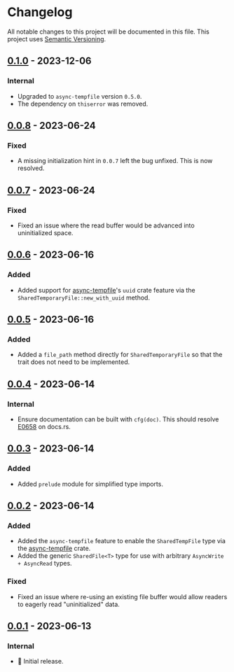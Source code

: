 # Changelog

All notable changes to this project will be documented in this file.
This project uses [Semantic Versioning](https://semver.org/spec/v2.0.0.html).

## [0.1.0] - 2023-12-06

### Internal

- Upgraded to `async-tempfile` version `0.5.0`.
- The dependency on `thiserror` was removed.

## [0.0.8] - 2023-06-24

### Fixed

- A missing initialization hint in `0.0.7` left the bug unfixed. This is now resolved.

## [0.0.7] - 2023-06-24

### Fixed

- Fixed an issue where the read buffer would be advanced into uninitialized space.

## [0.0.6] - 2023-06-16

### Added

- Added support for [async-tempfile]'s `uuid` crate feature via the `SharedTemporaryFile::new_with_uuid` method.

## [0.0.5] - 2023-06-16

### Added

- Added a `file_path` method directly for `SharedTemporaryFile` so that the trait does
  not need to be implemented. 

## [0.0.4] - 2023-06-14

### Internal

- Ensure documentation can be built with `cfg(doc)`. This should resolve
  [E0658](https://doc.rust-lang.org/error_codes/E0658.html) on docs.rs.

## [0.0.3] - 2023-06-14

### Added

- Added `prelude` module for simplified type imports.

## [0.0.2] - 2023-06-14

### Added

- Added the `async-tempfile` feature to enable the `SharedTempFile` type via the
  [async-tempfile] crate.
- Added the generic `SharedFile<T>` type for use with arbitrary `AsyncWrite + AsyncRead` types.

### Fixed

- Fixed an issue where re-using an existing file buffer would allow readers to
  eagerly read "uninitialized" data.

## [0.0.1] - 2023-06-13

### Internal

- 🎉 Initial release.

[0.1.0]: https://github.com/sunsided/shared-files-rs/releases/tag/0.1.0
[0.0.8]: https://github.com/sunsided/shared-files-rs/releases/tag/0.0.8
[0.0.7]: https://github.com/sunsided/shared-files-rs/releases/tag/0.0.7
[0.0.6]: https://github.com/sunsided/shared-files-rs/releases/tag/0.0.6
[0.0.5]: https://github.com/sunsided/shared-files-rs/releases/tag/0.0.5
[0.0.4]: https://github.com/sunsided/shared-files-rs/releases/tag/0.0.4
[0.0.3]: https://github.com/sunsided/shared-files-rs/releases/tag/0.0.3
[0.0.2]: https://github.com/sunsided/shared-files-rs/releases/tag/0.0.2
[0.0.1]: https://github.com/sunsided/shared-files-rs/releases/tag/0.0.1
[async-tempfile]: https://crates.io/crates/async-tempfile
